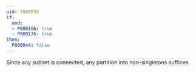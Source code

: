 ```yaml
---
uid: T000555
if:
  and:
  - P000196: true
  - P000176: true
then:
  P000044: false
---
```


Since any subset is connected, any partition into non-singletons suffices.
